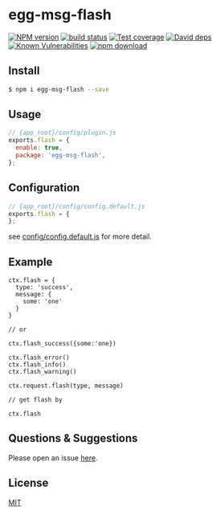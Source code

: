 # egg-msg-flash

[![NPM version][npm-image]][npm-url]
[![build status][travis-image]][travis-url]
[![Test coverage][codecov-image]][codecov-url]
[![David deps][david-image]][david-url]
[![Known Vulnerabilities][snyk-image]][snyk-url]
[![npm download][download-image]][download-url]

[npm-image]: https://img.shields.io/npm/v/egg-msg-flash.svg?style=flat-square
[npm-url]: https://npmjs.org/package/egg-msg-flash
[travis-image]: https://img.shields.io/travis/eggjs/egg-msg-flash.svg?style=flat-square
[travis-url]: https://travis-ci.org/eggjs/egg-msg-flash
[codecov-image]: https://img.shields.io/codecov/c/github/eggjs/egg-msg-flash.svg?style=flat-square
[codecov-url]: https://codecov.io/github/eggjs/egg-msg-flash?branch=master
[david-image]: https://img.shields.io/david/eggjs/egg-msg-flash.svg?style=flat-square
[david-url]: https://david-dm.org/eggjs/egg-msg-flash
[snyk-image]: https://snyk.io/test/npm/egg-msg-flash/badge.svg?style=flat-square
[snyk-url]: https://snyk.io/test/npm/egg-msg-flash
[download-image]: https://img.shields.io/npm/dm/egg-msg-flash.svg?style=flat-square
[download-url]: https://npmjs.org/package/egg-msg-flash

<!--
Description here.
-->

## Install

```bash
$ npm i egg-msg-flash --save
```

## Usage

```js
// {app_root}/config/plugin.js
exports.flash = {
  enable: true,
  package: 'egg-msg-flash',
};
```

## Configuration

```js
// {app_root}/config/config.default.js
exports.flash = {
};
```

see [config/config.default.js](config/config.default.js) for more detail.

## Example

<!-- example here -->
```
ctx.flash = {
  type: 'success',
  message: {
    some: 'one'
  }
}

// or

ctx.flash_success({some:'one})

ctx.flash_error()
ctx.flash_info()
ctx.flash_warning()

ctx.request.flash(type, message)

// get flash by

ctx.flash
```

## Questions & Suggestions

Please open an issue [here](https://github.com/eggjs/egg/issues).

## License

[MIT](LICENSE)
